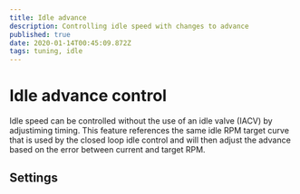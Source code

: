 ```yaml
---
title: Idle advance
description: Controlling idle speed with changes to advance
published: true
date: 2020-01-14T00:45:09.872Z
tags: tuning, idle
---
```


# Idle advance control
Idle speed can be controlled without the use of an idle valve (IACV) by adjustiming timing. This feature references the same idle RPM target curve that is used by the closed loop idle control and will then adjust the advance based on the error between current and target RPM.

## Settings
